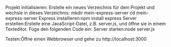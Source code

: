 Projekt initialisieren:
Erstelle ein neues Verzeichnis für dein Projekt und wechsle in dieses Verzeichnis:
mkdir mein-express-server
cd mein-express-server
Express installieren:npm install express
Server erstellen:Erstelle eine JavaScript-Datei, z.B. server.js, und öffne sie in einem Texteditor. Füge den folgenden Code ein:
Server starten:node server.js

Testen:Öffne einen Webbrowser und gehe zu http://localhost:3000